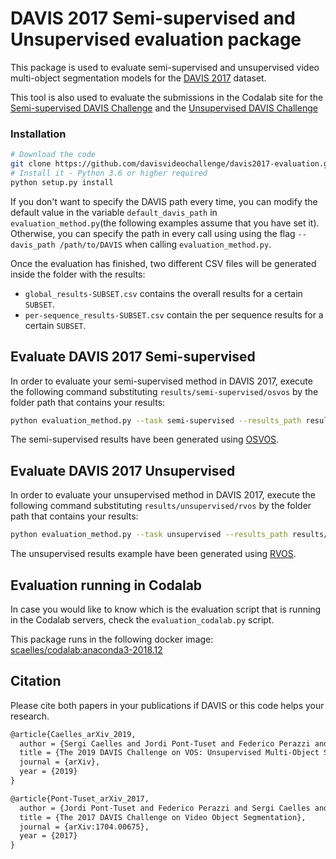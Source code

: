# DAVIS 2017 Semi-supervised and Unsupervised evaluation package

This package is used to evaluate semi-supervised and unsupervised video multi-object segmentation models for the <a href="https://davischallenge.org/davis2017/code.html" target="_blank">DAVIS 2017</a> dataset. 

This tool is also used to evaluate the submissions in the Codalab site for the <a href="https://competitions.codalab.org/competitions/21650" target="_blank">Semi-supervised DAVIS Challenge</a> and the <a href="https://competitions.codalab.org/competitions/21739" target="_blank">Unsupervised DAVIS Challenge</a>

### Installation
```bash
# Download the code
git clone https://github.com/davisvideochallenge/davis2017-evaluation.git && cd davis2017-challenges
# Install it - Python 3.6 or higher required
python setup.py install
```
If you don't want to specify the DAVIS path every time, you can modify the default value in the variable `default_davis_path` in `evaluation_method.py`(the following examples assume that you have set it). 
Otherwise, you can specify the path in every call using using the flag `--davis_path /path/to/DAVIS` when calling `evaluation_method.py`.

Once the evaluation has finished, two different CSV files will be generated inside the folder with the results: 
- `global_results-SUBSET.csv` contains the overall results for a certain `SUBSET`. 
- `per-sequence_results-SUBSET.csv` contain the per sequence results for a certain `SUBSET`.

## Evaluate DAVIS 2017 Semi-supervised
In order to evaluate your semi-supervised method in DAVIS 2017, execute the following command substituting `results/semi-supervised/osvos` by the folder path that contains your results:
```bash
python evaluation_method.py --task semi-supervised --results_path results/semi-supervised/osvos
```
The semi-supervised results have been generated using [OSVOS](https://github.com/kmaninis/OSVOS-caffe).

## Evaluate DAVIS 2017 Unsupervised
In order to evaluate your unsupervised method in DAVIS 2017, execute the following command substituting `results/unsupervised/rvos` by the folder path that contains your results:
```bash
python evaluation_method.py --task unsupervised --results_path results/unsupervised/rvos
```
The unsupervised results example have been generated using [RVOS](https://github.com/imatge-upc/rvos).

## Evaluation running in Codalab
In case you would like to know which is the evaluation script that is running in the Codalab servers, check the `evaluation_codalab.py` script.

This package runs in the following docker image: [scaelles/codalab:anaconda3-2018.12](https://cloud.docker.com/u/scaelles/repository/docker/scaelles/codalab)

## Citation

Please cite both papers in your publications if DAVIS or this code helps your research.

```latex
@article{Caelles_arXiv_2019,
  author = {Sergi Caelles and Jordi Pont-Tuset and Federico Perazzi and Alberto Montes and Kevis-Kokitsi Maninis and Luc {Van Gool}},
  title = {The 2019 DAVIS Challenge on VOS: Unsupervised Multi-Object Segmentation},
  journal = {arXiv},
  year = {2019}
}
```

```latex
@article{Pont-Tuset_arXiv_2017,
  author = {Jordi Pont-Tuset and Federico Perazzi and Sergi Caelles and Pablo Arbel\'aez and Alexander Sorkine-Hornung and Luc {Van Gool}},
  title = {The 2017 DAVIS Challenge on Video Object Segmentation},
  journal = {arXiv:1704.00675},
  year = {2017}
}
```

